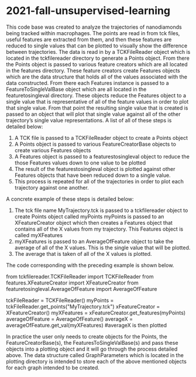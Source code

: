 # 2021-fall-unsupervised-learning

This code base was created to analyze the trajectories of nanodiamonds being tracked within macrophages. The points are read in from tck files, useful features are extracted from them, and then these features are reduced to single values that can be plotted to visually show the difference between trajectories. The data is read in by a TCKFileReader object which is located in the tckfilereader directory to generate a Points object. From there the Points object is passed to various feature creators which are all located in the features directory. These feature creators create Features objects which are the data structure that holds all of the values associated with the data constructed. From there each Features instance is passed to a FeatureToSingleValBase object which are all located in the featuretosingleval directory. These objects reduce the Features object to a single value that is representative of all of the feature values in order to plot that single value. From that point the resulting single value that is created is passed to an object that will plot that single value against all of the other trajectory’s single value representations. A list of all of these steps is detailed below:

1. A TCK file is passed to a TCKFileReader object to create a Points object
2. A Points object is passed to various FeatureCreatorBase objects to create various Features objects
3. A Features object is passed to a featurestosingleval object to reduce the those Features values down to one value to be plotted
4. The result of the featurestosingleval object is plotted against other Features objects that have been reduced down to a single value.
5. This process is repeated for all of the trajectories in order to plot each trajectory against one another.

A concrete example of these steps is detailed below:

1. The tck file name MyTrajectory.tck is passed to a tckfilereader object to create Points object called myPoints
myPoints is passed to an XFeatureCreator object which then creates a Features object that contains all of the X values from my trajectory. This Features object is called myXFeatures
2. myXFeatures is passed to an AverageOfFeature object to take the average of all of the X values. This is the single value that will be plotted.
3. The average that is taken of all of the X values is plotted.

The code corresponding with the preceding example is shown below.

from tckfilereader.TCKFileReader import TCKFileReader
from features.XFeatureCreator import XFeatureCreator
from featuretosingleval.AverageOfFeature import AverageOfFeature
 
tckFileReader = TCKFileReader()
myPoints = tckFileReader.get_points("MyTrajectory.tck")
xFeatureCreator = XFeatureCreator()
myXFeatures = xFeatureCreator.get_features(myPoints)
averageOfFeature = AverageOfFeature()
averageX = averageOfFeature.get_val(myXFeatures)
#averageX is then plotted

In practice the user only needs to create objects for the Points, the FeatureCreatorBase(s), the FeaturesToSingleValBase(s) and pass these objects into a plotting object and it will go through the process detailed above. The data structure called GraphParameters which is located in the plotting directory is intended to store each of the above mentioned objects for each graph intended to be created.
 
 
